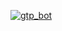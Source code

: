 [![gtp_bot](https://github.com/Splintergreen/chatgpt_bot/actions/workflows/main.yml/badge.svg)](https://github.com/Splintergreen/chatgpt_bot/actions/workflows/main.yml)
